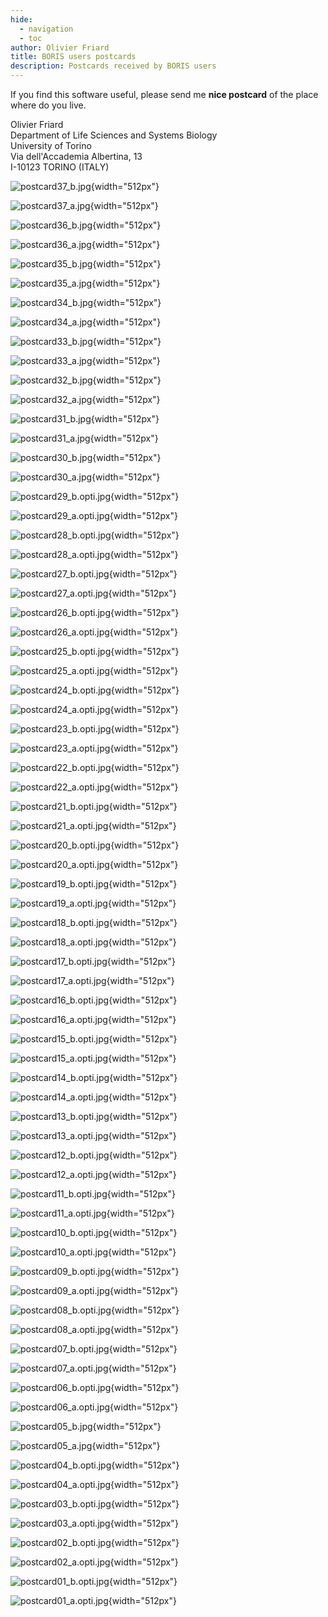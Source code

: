 ```yaml
---
hide:
  - navigation
  - toc
author: Olivier Friard
title: BORIS users postcards
description: Postcards received by BORIS users
---
```


If you find this software useful, please send me **nice postcard** of the place where do you live.


Olivier Friard  
Department of Life Sciences and Systems Biology  
University of Torino  
Via dell'Accademia Albertina, 13  
I-10123 TORINO (ITALY)  



![postcard37_b.jpg](postcards/postcard37_b.jpg){width="512px"}

![postcard37_a.jpg](postcards/postcard37_a.jpg){width="512px"}

![postcard36_b.jpg](postcards/postcard36_b.jpg){width="512px"}

![postcard36_a.jpg](postcards/postcard36_a.jpg){width="512px"}


![postcard35_b.jpg](postcards/postcard35_b.jpg){width="512px"}

![postcard35_a.jpg](postcards/postcard35_a.jpg){width="512px"}


![postcard34_b.jpg](postcards/postcard34_b.jpg){width="512px"}

![postcard34_a.jpg](postcards/postcard34_a.jpg){width="512px"}

![postcard33_b.jpg](postcards/postcard33_b.jpg){width="512px"}

![postcard33_a.jpg](postcards/postcard33_a.jpg){width="512px"}

![postcard32_b.jpg](postcards/postcard32_b.jpg){width="512px"}

![postcard32_a.jpg](postcards/postcard32_a.jpg){width="512px"}

![postcard31_b.jpg](postcards/postcard31_b.jpg){width="512px"}

![postcard31_a.jpg](postcards/postcard31_a.jpg){width="512px"}

![postcard30_b.jpg](postcards/postcard30_b.jpg){width="512px"}

![postcard30_a.jpg](postcards/postcard30_a.jpg){width="512px"}

![postcard29_b.opti.jpg](postcards/postcard29_b.opti.jpg){width="512px"}

![postcard29_a.opti.jpg](postcards/postcard29_a.opti.jpg){width="512px"}

![postcard28_b.opti.jpg](postcards/postcard28_b.opti.jpg){width="512px"}

![postcard28_a.opti.jpg](postcards/postcard28_a.opti.jpg){width="512px"}

![postcard27_b.opti.jpg](postcards/postcard27_b.opti.jpg){width="512px"}

![postcard27_a.opti.jpg](postcards/postcard27_a.opti.jpg){width="512px"}

![postcard26_b.opti.jpg](postcards/postcard26_b.opti.jpg){width="512px"}

![postcard26_a.opti.jpg](postcards/postcard26_a.opti.jpg){width="512px"}

![postcard25_b.opti.jpg](postcards/postcard25_b.opti.jpg){width="512px"}

![postcard25_a.opti.jpg](postcards/postcard25_a.opti.jpg){width="512px"}

![postcard24_b.opti.jpg](postcards/postcard24_b.opti.jpg){width="512px"}

![postcard24_a.opti.jpg](postcards/postcard24_a.opti.jpg){width="512px"}

![postcard23_b.opti.jpg](postcards/postcard23_b.opti.jpg){width="512px"}

![postcard23_a.opti.jpg](postcards/postcard23_a.opti.jpg){width="512px"}

![postcard22_b.opti.jpg](postcards/postcard22_b.opti.jpg){width="512px"}

![postcard22_a.opti.jpg](postcards/postcard22_a.opti.jpg){width="512px"}

![postcard21_b.opti.jpg](postcards/postcard21_b.opti.jpg){width="512px"}

![postcard21_a.opti.jpg](postcards/postcard21_a.opti.jpg){width="512px"}

![postcard20_b.opti.jpg](postcards/postcard20_b.opti.jpg){width="512px"}

![postcard20_a.opti.jpg](postcards/postcard20_a.opti.jpg){width="512px"}

![postcard19_b.opti.jpg](postcards/postcard19_b.opti.jpg){width="512px"}

![postcard19_a.opti.jpg](postcards/postcard19_a.opti.jpg){width="512px"}

![postcard18_b.opti.jpg](postcards/postcard18_b.opti.jpg){width="512px"}

![postcard18_a.opti.jpg](postcards/postcard18_a.opti.jpg){width="512px"}

![postcard17_b.opti.jpg](postcards/postcard17_b.opti.jpg){width="512px"}

![postcard17_a.opti.jpg](postcards/postcard17_a.opti.jpg){width="512px"}

![postcard16_b.opti.jpg](postcards/postcard16_b.opti.jpg){width="512px"}

![postcard16_a.opti.jpg](postcards/postcard16_a.opti.jpg){width="512px"}

![postcard15_b.opti.jpg](postcards/postcard15_b.opti.jpg){width="512px"}

![postcard15_a.opti.jpg](postcards/postcard15_a.opti.jpg){width="512px"}

![postcard14_b.opti.jpg](postcards/postcard14_b.opti.jpg){width="512px"}

![postcard14_a.opti.jpg](postcards/postcard14_a.opti.jpg){width="512px"}

![postcard13_b.opti.jpg](postcards/postcard13_b.opti.jpg){width="512px"}

![postcard13_a.opti.jpg](postcards/postcard13_a.opti.jpg){width="512px"}

![postcard12_b.opti.jpg](postcards/postcard12_b.opti.jpg){width="512px"}

![postcard12_a.opti.jpg](postcards/postcard12_a.opti.jpg){width="512px"}

![postcard11_b.opti.jpg](postcards/postcard11_b.opti.jpg){width="512px"}

![postcard11_a.opti.jpg](postcards/postcard11_a.opti.jpg){width="512px"}

![postcard10_b.opti.jpg](postcards/postcard10_b.opti.jpg){width="512px"}

![postcard10_a.opti.jpg](postcards/postcard10_a.opti.jpg){width="512px"}

![postcard09_b.opti.jpg](postcards/postcard09_b.opti.jpg){width="512px"}

![postcard09_a.opti.jpg](postcards/postcard09_a.opti.jpg){width="512px"}

![postcard08_b.opti.jpg](postcards/postcard08_b.opti.jpg){width="512px"}

![postcard08_a.opti.jpg](postcards/postcard08_a.opti.jpg){width="512px"}

![postcard07_b.opti.jpg](postcards/postcard07_b.opti.jpg){width="512px"}

![postcard07_a.opti.jpg](postcards/postcard07_a.opti.jpg){width="512px"}

![postcard06_b.opti.jpg](postcards/postcard06_b.opti.jpg){width="512px"}

![postcard06_a.opti.jpg](postcards/postcard06_a.opti.jpg){width="512px"}

![postcard05_b.jpg](postcards/postcard05_b.jpg){width="512px"}

![postcard05_a.jpg](postcards/postcard05_a.jpg){width="512px"}

![postcard04_b.opti.jpg](postcards/postcard04_b.opti.jpg){width="512px"}

![postcard04_a.opti.jpg](postcards/postcard04_a.opti.jpg){width="512px"}

![postcard03_b.opti.jpg](postcards/postcard03_b.opti.jpg){width="512px"}

![postcard03_a.opti.jpg](postcards/postcard03_a.opti.jpg){width="512px"}

![postcard02_b.opti.jpg](postcards/postcard02_b.opti.jpg){width="512px"}

![postcard02_a.opti.jpg](postcards/postcard02_a.opti.jpg){width="512px"}

![postcard01_b.opti.jpg](postcards/postcard01_b.opti.jpg){width="512px"}

![postcard01_a.opti.jpg](postcards/postcard01_a.opti.jpg){width="512px"}
